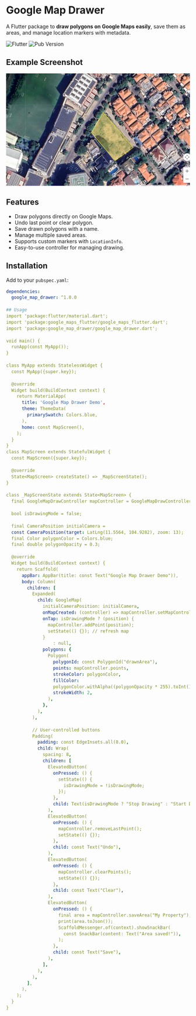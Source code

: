 # Google Map Drawer

A Flutter package to **draw polygons on Google Maps easily**, save them as areas, and manage location markers with metadata.

![Flutter](https://img.shields.io/badge/flutter-3.13-blue)
![Pub Version](https://img.shields.io/pub/v/google_map_drawer)


## Example Screenshot

![Image Example](https://raw.githubusercontent.com/Ngetsophun/google_map_drawer/main/example/assets/img_map.png)

## Features

- Draw polygons directly on Google Maps.
- Undo last point or clear polygon.
- Save drawn polygons with a name.
- Manage multiple saved areas.
- Supports custom markers with `LocationInfo`.
- Easy-to-use controller for managing drawing.

## Installation

Add to your `pubspec.yaml`:

```yaml
dependencies:
  google_map_drawer: ^1.0.0

## Usage
import 'package:flutter/material.dart';
import 'package:google_maps_flutter/google_maps_flutter.dart';
import 'package:google_map_drawer/google_map_drawer.dart';

void main() {
  runApp(const MyApp());
}

class MyApp extends StatelessWidget {
  const MyApp({super.key});

  @override
  Widget build(BuildContext context) {
    return MaterialApp(
      title: 'Google Map Drawer Demo',
      theme: ThemeData(
        primarySwatch: Colors.blue,
      ),
      home: const MapScreen(),
    );
  }
}
class MapScreen extends StatefulWidget {
  const MapScreen({super.key});

  @override
  State<MapScreen> createState() => _MapScreenState();
}

class _MapScreenState extends State<MapScreen> {
  final GoogleMapDrawController mapController = GoogleMapDrawController();

  bool isDrawingMode = false;

  final CameraPosition initialCamera =
  const CameraPosition(target: LatLng(11.5564, 104.9282), zoom: 13);
  final Color polygonColor = Colors.blue;
  final double polygonOpacity = 0.3;

  @override
  Widget build(BuildContext context) {
    return Scaffold(
      appBar: AppBar(title: const Text("Google Map Drawer Demo")),
      body: Column(
        children: [
          Expanded(
            child: GoogleMap(
              initialCameraPosition: initialCamera,
              onMapCreated: (controller) => mapController.setMapController(controller),
              onTap: isDrawingMode ? (position) {
                mapController.addPoint(position);
                setState(() {}); // refresh map
              }
                  : null,
              polygons: {
                Polygon(
                  polygonId: const PolygonId("drawnArea"),
                  points: mapController.points,
                  strokeColor: polygonColor,
                  fillColor:
                  polygonColor.withAlpha((polygonOpacity * 255).toInt()),
                  strokeWidth: 2,
                ),
              },
            ),
          ),

          // User-controlled buttons
          Padding(
            padding: const EdgeInsets.all(8.0),
            child: Wrap(
              spacing: 8,
              children: [
                ElevatedButton(
                  onPressed: () {
                    setState(() {
                      isDrawingMode = !isDrawingMode;
                    });
                  },
                  child: Text(isDrawingMode ? "Stop Drawing" : "Start Drawing"),
                ),
                ElevatedButton(
                  onPressed: () {
                    mapController.removeLastPoint();
                    setState(() {});
                  },
                  child: const Text("Undo"),
                ),
                ElevatedButton(
                  onPressed: () {
                    mapController.clearPoints();
                    setState(() {});
                  },
                  child: const Text("Clear"),
                ),
                ElevatedButton(
                  onPressed: () {
                    final area = mapController.saveArea("My Property");
                    print(area.toJson());
                    ScaffoldMessenger.of(context).showSnackBar(
                      const SnackBar(content: Text("Area saved!")),
                    );
                  },
                  child: const Text("Save"),
                ),
              ],
            ),
          ),
        ],
      ),
    );
  }
}
